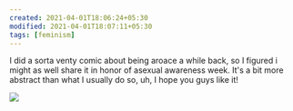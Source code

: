 ```yaml
---
created: 2021-04-01T18:06:24+05:30
modified: 2021-04-01T18:07:11+05:30
tags: [feminism]
---
```


 I did a sorta venty comic about being aroace a while back, so I figured i might as well share it in honor of asexual awareness week. It's a bit more abstract than what I usually do so, uh, I hope you guys like it! 
 
 ![](https://preview.redd.it/qc0ujucmn6w51.jpg?width=640&crop=smart&auto=webp&s=a72fffff59350d040b8147e682d09cf69b161b37)
